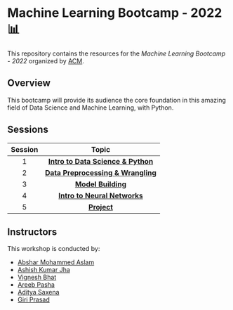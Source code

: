 # Machine Learning Bootcamp - 2022 📊

This repository contains the resources for the *Machine Learning Bootcamp - 2022* organized by [ACM](https://www.acmbpdc.org/).

## Overview

This bootcamp will provide its audience the core foundation in this amazing field of Data Science and Machine Learning, with Python.

## Sessions

| Session | Topic |
| :-----: |:-------------:|
| 1 | [**Intro to Data Science & Python**]() |
| 2 | [**Data Preprocessing & Wrangling**]() |
| 3 | [**Model Building**]() |
| 4 | [**Intro to Neural Networks**]() |
| 5 | [**Project**]() |

## Instructors

This workshop is conducted by:

* [Abshar Mohammed Aslam](https://github.com/abxhr)
* [Ashish Kumar Jha](https://github.com/Ashish-BITS)
* [Vignesh Bhat](https://github.com/Viggyz)
* [Areeb Pasha](https://github.com/areeb1501)
* [Aditya Saxena](https://github.com/aditya-saxena-7)
* [Giri Prasad](https://github.com/gpsub)